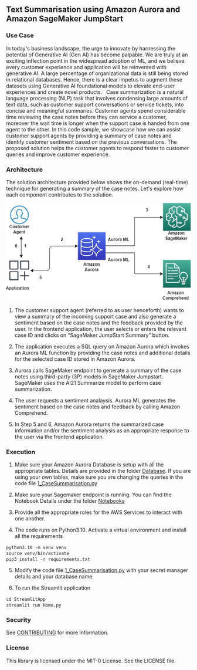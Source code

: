 ## Text Summarisation using Amazon Aurora and Amazon SageMaker JumpStart

### Use Case

In today's business landscape, the urge to innovate by harnessing the potential of Generative AI (Gen AI) has become palpable. We are truly at an exciting inflection point in the widespread adoption of ML, and we believe every customer experience and application will be reinvented with generative AI. A large percentage of organizational data is still being stored in relational databases. Hence, there is a clear impetus to augment these datasets using Generative AI foundational models to elevate end-user experiences and create novel products.
 
Case summarization is a natural language processing (NLP) task that involves condensing large amounts of text data, such as customer support conversations or service tickets, into concise and meaningful summaries. Customer agents spend considerable time reviewing the case notes before they can service a customer, moreover the wait time is longer when the support case is handed from one agent to the other. In this code sample, we showcase how we can assist customer support agents by providing a summary of case notes and identify customer sentiment based on the previous conversations. The proposed solution helps the customer agents to respond faster to customer queries and improve customer experience.

### Architecture

The solution architecture provided below shows the on-demand (real-time) technique for generating a summary of the case notes. Let's explore how each component contributes to the solution.

![Architecture Diagram](Architecture.jpg)

1. The customer support agent (referred to as user henceforth) wants to view a summary of the incoming support case and also generate a sentiment based on the case notes and the feedback provided by the user. In the frontend application, the user selects or enters the relevant case ID and clicks on “SageMaker JumpStart Summary” button. 

2. The application executes a SQL query on Amazon Aurora which invokes an Aurora ML function by providing the case notes and additional details for the selected case ID stored in Amazon Aurora. 

3. Aurora calls SageMaker endpoint to generate a summary of the case notes using third-party (3P) models in SageMaker Jumpstart. SageMaker uses the AI21 Summarize model to perform case summarization.

4. The user requests a sentiment analaysis. Aurora ML generates the sentiment based on the case notes and feedback by calling Amazon Comprehend. 

5. In Step 5 and 6, Amazon Aurora returns the summarized case information and/or the sentiment analysis as an appropriate response to the user via the frontend application.

### Execution

1. Make sure your Amazon Aurora Database is setup with all the appropriate tables. Details are provided in the folder [Database](Database). If you are using your own tables, make sure you are changing the queries in the code file [1_CaseSummarisation.py](StreamlitApp/pages/1_CaseSummarisation.py)

2. Make sure your Sagemaker endpoint is running. You can find the Notebook Details under the folder [Notebooks](Notebooks)

3. Provide all the appropriate roles for the AWS Services to interact with one another.

4. The code runs on Python3.10. Activate a virtual environment and install all the requirements
```
python3.10 -m venv venv
source venv/bin/activate
pip3 install -r requirements.txt
```

5. Modify the code file [1_CaseSummarisation.py](StreamlitApp/pages/1_CaseSummarisation.py) with your secret manager details and your database name.

6. To run the Streamlit application
```
cd StreamlitApp
streamlit run Home.py
```

### Security

See [CONTRIBUTING](CONTRIBUTING.md#security-issue-notifications) for more information.

### License

This library is licensed under the MIT-0 License. See the LICENSE file.
